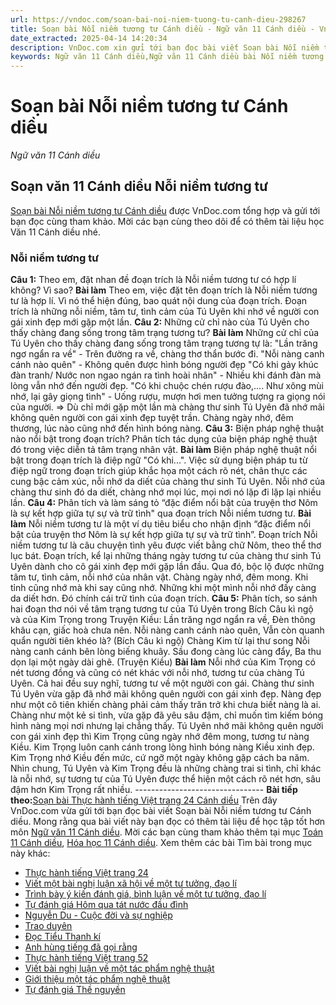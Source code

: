 ```yaml
---
url: https://vndoc.com/soan-bai-noi-niem-tuong-tu-canh-dieu-298267
title: Soạn bài Nỗi niềm tương tư Cánh diều - Ngữ văn 11 Cánh diều - VnDoc.com
date_extracted: 2025-04-14 14:20:34
description: VnDoc.com xin gửi tới bạn đọc bài viết Soạn bài Nỗi niềm tương tư Cánh diều. Mời các bạn cùng theo dõi để có thêm tài liệu Soạn văn 11 Cánh diều nhé.
keywords: Ngữ văn 11 Cánh diều,Ngữ văn 11 Cánh diều bài Nỗi niềm tương tư,Soạn văn 11 Cánh diều,văn 11 Cánh diều,soạn văn 11,soạn bài 11 cánh diều,ngữ văn 11 cd,Soạn bài Nỗi niềm tương tư Cánh diều,Soạn bài Nỗi niềm tương tư,Soạn văn Nỗi niềm tương tư,Nỗi niềm tương tư
---
```


# Soạn bài Nỗi niềm tương tư Cánh diều
 _Ngữ văn 11 Cánh diều_
## Soạn văn 11 Cánh diều Nỗi niềm tương tư
[Soạn bài Nỗi niềm tương tư Cánh diều](<https://vndoc.com/soan-bai-noi-niem-tuong-tu-canh-dieu-298267>) được VnDoc.com tổng hợp và gửi tới bạn đọc cùng tham khảo. Mời các bạn cùng theo dõi để có thêm tài liệu học Văn 11 Cánh diều nhé.
### Nỗi niềm tương tư
**Câu 1:** Theo em, đặt nhan đề đoạn trích là Nỗi niềm tương tư có hợp lí không? Vì sao?
**Bài làm**
Theo em, việc đặt tên đoạn trích là Nỗi niềm tương tư là hợp lí. Vì nó thể hiện đúng, bao quát nội dung của đoạn trích. Đoạn trích là những nỗi niềm, tâm tư, tình cảm của Tú Uyên khi nhớ về người con gái xinh đẹp mới gặp một lần.
**Câu 2:** Những cử chỉ nào của Tú Uyên cho thấy chàng đang sống trong tâm trạng tương tư?
**Bài làm**
Những cử chỉ của Tú Uyên cho thấy chàng đang sống trong tâm trạng tương tự là:
"Lần trăng ngơ ngẩn ra về" - Trên đường ra về, chàng thơ thẩn bước đi.
"Nỗi nàng canh cánh nào quên" - Không quên được hình bóng người đẹp
"Có khi gảy khúc đàn tranh/ Nước non ngao ngán ra tình hoài nhân" - Nhiều khi đánh đàn mà lòng vẫn nhớ đến người đẹp.
"Có khi chuộc chén rượu đào,.... Như xông mùi nhớ, lại gây giọng tình" - Uống rượu, mượn hơi men tưởng tượng ra giọng nói của người.
=> Dù chỉ mới gặp một lần mà chàng thư sinh Tú Uyên đã nhớ mãi không quên người con gái xinh đẹp tuyệt trần. Chàng ngày nhớ, đêm thương, lúc nào cũng nhớ đến hình bóng nàng.
**Câu 3:** Biện pháp nghệ thuật nào nổi bật trong đoạn trích? Phân tích tác dụng của biện pháp nghệ thuật đó trong việc diễn tả tâm trạng nhân vật.
**Bài làm**
Biện pháp nghệ thuật nổi bật trong đoạn trích là điệp ngữ "Có khi...". Việc sử dụng biện pháp tu từ điệp ngữ trong đoạn trích giúp khắc họa một cách rõ nét, chân thực các cung bậc cảm xúc, nỗi nhớ da diết của chàng thư sinh Tú Uyên. Nỗi nhớ của chàng thư sinh đó da diết, chàng nhớ mọi lúc, mọi nơi nó lặp đi lặp lại nhiều lần.
**Câu 4:** Phân tích và làm sáng tỏ “đặc điểm nổi bật của truyện thơ Nôm là sự kết hợp giữa tự sự và trữ tình" qua đoạn trích Nỗi niềm tương tư.
**Bài làm**
Nỗi niềm tương tư là một ví dụ tiêu biểu cho nhận định “đặc điểm nổi bật của truyện thơ Nôm là sự kết hợp giữa tự sự và trữ tình”. Đoạn trích Nỗi niềm tương tư là câu chuyện tình yêu được viết bằng chữ Nôm, theo thể thơ lục bát. Đoạn trích, kể lại những tháng ngày tương tư của chàng thư sinh Tú Uyên dành cho cô gái xinh đẹp mới gặp lần đầu. Qua đó, bộc lộ được những tâm tư, tình cảm, nỗi nhớ của nhân vật. Chàng ngày nhớ, đêm mong. Khi tỉnh cũng nhớ mà khi say cũng nhớ. Những khi một mình nỗi nhớ đấy càng da diết hơn. Đó chính cái trữ tình của đoạn trích.
**Câu 5:** Phân tích, so sánh hai đoạn thơ nói về tâm trạng tương tư của Tú Uyên trong Bích Câu kì ngộ và của Kim Trọng trong Truyện Kiều:
Lần trăng ngơ ngẩn ra về,
Đèn thông khâu cạn, giấc hoà chưa nên.
Nỗi nàng canh cánh nào quên,
Vẫn còn quanh quẩn người tiên khéo là?
\(Bích Câu kì ngộ\)
Chàng Kim từ lại thư song
Nỗi nàng canh cánh bên lòng biếng khuây.
Sầu đong càng lúc càng đẩy,
Ba thu dọn lại một ngày dài ghê.
\(Truyện Kiều\)
**Bài làm**
Nỗi nhớ của Kim Trọng có nét tương đồng và cũng có nét khác với nỗi nhớ, tương tư của chàng Tú Uyên. Cả hai đều suy nghĩ, tương tư về một người con gái. Chàng thư sinh Tú Uyên vừa gặp đã nhớ mãi không quên người con gái xinh đẹp. Nàng đẹp như một cô tiên khiến chàng phải cảm thấy trăn trở khi chưa biết nàng là ai. Chàng như một kẻ si tình, vừa gặp đã yêu sâu đậm, chỉ muốn tìm kiếm bóng hình nàng mọi nơi nhưng lại chẳng thấy. Tú Uyên nhớ mãi không quên người con gái xinh đẹp thì Kim Trọng cũng ngày nhớ đêm mong, tương tư nàng Kiều. Kim Trọng luôn canh cánh trong lòng hình bóng nàng Kiều xinh đẹp. Kim Trọng nhớ Kiều đến mức, cứ ngỡ một ngày không gặp cách ba năm. Nhìn chung, Tú Uyên và Kim Trọng đều là những chàng trai si tình, chỉ khác là nỗi nhớ, sự tương tư của Tú Uyên được thể hiện một cách rõ nét hơn, sâu đậm hơn Kim Trọng rất nhiều.
\--------------------------------
**Bài tiếp theo:**[Soạn bài Thực hành tiếng Việt trang 24 Cánh diều](<https://vndoc.com/soan-bai-thuc-hanh-tieng-viet-trang-24-cd-298271>)
Trên đây VnDoc.com vừa gửi tới bạn đọc bài viết Soạn bài Nỗi niềm tương tư Cánh diều. Mong rằng qua bài viết này bạn đọc có thêm tài liệu để học tập tốt hơn môn [Ngữ văn 11 Cánh diều](<https://vndoc.com/ngu-van-11-canh-dieu>). Mời các bạn cùng tham khảo thêm tại mục [Toán 11 Cánh diều](<https://vndoc.com/toan-11-canh-dieu>), [Hóa học 11 Cánh diều](<https://vndoc.com/hoa-hoc-11-canh-dieu>).
Xem thêm các bài Tìm bài trong mục này khác:
  * [Thực hành tiếng Việt trang 24](</soan-bai-thuc-hanh-tieng-viet-trang-24-cd-298271>)
  * [Viết một bài nghị luận xã hội về một tư tưởng, đạo lí](</soan-bai-viet-mot-bai-nghi-luan-xa-hoi-ve-mot-tu-tuong-dao-li-canh-dieu-298331>)
  * [Trình bày ý kiến đánh giá, bình luận về một tư tưởng, đạo lí](</soan-bai-trinh-bay-y-kien-danh-gia-binh-luan-ve-mot-tu-tuong-dao-li-canh-dieu-298334>)
  * [Tự đánh giá Hôm qua tát nước đầu đình](</soan-bai-tu-danh-gia-hom-qua-tat-nuoc-dau-dinh-canh-dieu-298340>)
  * [Nguyễn Du - Cuộc đời và sự nghiệp](</soan-bai-nguyen-du-cuoc-doi-va-su-nghiep-canh-dieu-298343>)
  * [Trao duyên](</soan-bai-trao-duyen-canh-dieu-298345>)
  * [Đọc Tiểu Thanh kí](</soan-bai-doc-tieu-thanh-ki-canh-dieu-298349>)
  * [Anh hùng tiếng đã gọi rằng](</soan-bai-anh-hung-tieng-da-goi-rang-canh-dieu-298354>)
  * [Thực hành tiếng Việt trang 52](</soan-bai-thuc-hanh-tieng-viet-trang-52-canh-dieu-298357>)
  * [Viết bài nghị luận về một tác phẩm nghệ thuật](</soan-bai-viet-bai-nghi-luan-ve-mot-tac-pham-nghe-thuat-canh-dieu-298359>)
  * [Giới thiệu một tác phẩm nghệ thuật](</soan-bai-gioi-thieu-mot-tac-pham-nghe-thuat-canh-dieu-298361>)
  * [Tự đánh giá Thề nguyền](</soan-bai-tu-danh-gia-the-nguyen-canh-dieu-298365>)

